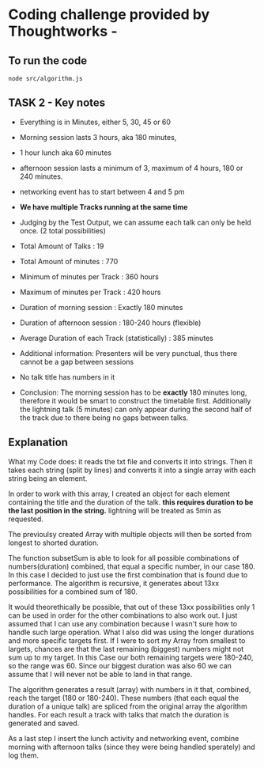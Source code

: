 # Coding challenge provided by Thoughtworks -

## To run the code

`node src/algorithm.js`

## TASK 2 - Key notes

- Everything is in Minutes, either 5, 30, 45 or 60
- Morning session lasts 3 hours, aka 180 minutes,
- 1 hour lunch aka 60 minutes
- afternoon session lasts a minimum of 3, maximum of 4 hours, 180 or 240 minutes.
- networking event has to start between 4 and 5 pm
- **We have multiple Tracks running at the same time**
- Judging by the Test Output, we can assume each talk can only be held once. (2 total possibilities)
- Total Amount of Talks : 19
- Total Amount of minutes : 770
- Minimum of minutes per Track : 360 hours
- Maximum of minutes per Track : 420 hours

- Duration of morning session : Exactly 180 minutes
- Duration of afternoon session : 180-240 hours (flexible)

- Average Duration of each Track (statistically) : 385 minutes

- Additional information: Presenters will be very punctual, thus there cannot be a gap between sessions
- No talk title has numbers in it

- Conclusion: The morning session has to be **exactly** 180 minutes long, therefore it would be smart to construct the timetable first. Additionally the lightning talk (5 minutes) can only appear during the second half of the track due to there being no gaps between talks.

## Explanation

What my Code does: it reads the txt file and converts it into strings. Then it takes each string (split by lines) and converts it into a single array with each string being an element.

In order to work with this array, I created an object for each element containing the title and the duration of the talk. **this requires duration to be the last position in the string.** lightning will be treated as 5min as requested.

The previoulsy created Array with multiple objects will then be sorted from longest to shorted duration.

The function subsetSum is able to look for all possible combinations of numbers(duration) combined, that equal a specific number, in our case 180. In this case I decided to just use the first combination that is found due to performance. The algorithm is recursive, it generates about 13xx possibilities for a combined sum of 180.

It would theorethically be possible, that out of these 13xx possibilities only 1 can be used in order for the other combinations to also work out. I just assumed that I can use any combination because I wasn't sure how to handle such large operation. What I also did was using the longer durations and more specific targets first. If I were to sort my Array from smallest to largets, chances are that the last remaining (biggest) numbers might not sum up to my target. In this Case our both remaining targets were 180-240, so the range was 60. Since our biggest duration was also 60 we can assume that I will never not be able to land in that range.

The algorithm generates a result (array) with numbers in it that, combined, reach the target (180 or 180-240). These numbers (that each equal the duration of a unique talk) are spliced from the original array the algorithm handles. For each result a track with talks that match the duration is generated and saved.

As a last step I insert the lunch activity and networking event, combine morning with afternoon talks (since they were being handled sperately) and log them.
